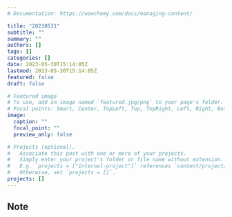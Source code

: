 ```yaml
---
# Documentation: https://wowchemy.com/docs/managing-content/

title: "20230531"
subtitle: ""
summary: ""
authors: []
tags: []
categories: []
date: 2023-05-30T15:14:05Z
lastmod: 2023-05-30T15:14:05Z
featured: false
draft: false

# Featured image
# To use, add an image named `featured.jpg/png` to your page's folder.
# Focal points: Smart, Center, TopLeft, Top, TopRight, Left, Right, BottomLeft, Bottom, BottomRight.
image:
  caption: ""
  focal_point: ""
  preview_only: false

# Projects (optional).
#   Associate this post with one or more of your projects.
#   Simply enter your project's folder or file name without extension.
#   E.g. `projects = ["internal-project"]` references `content/project/deep-learning/index.md`.
#   Otherwise, set `projects = []`.
projects: []
---
```


## Note

